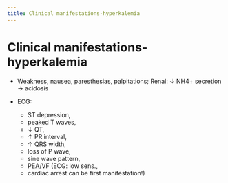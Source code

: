```yaml
---
title: Clinical manifestations-hyperkalemia
---
```


# Clinical manifestations-hyperkalemia

- Weakness, nausea, paresthesias, palpitations; Renal: ↓ NH4+ secretion → acidosis

- ECG:
  - ST depression,
  - peaked T waves,
  - ↓ QT,
  - ↑ PR interval,
  - ↑ QRS width,
  - loss of P wave,
  - sine wave pattern,
  - PEA/VF (ECG: low sens.,
  - cardiac arrest can be first manifestation!)

